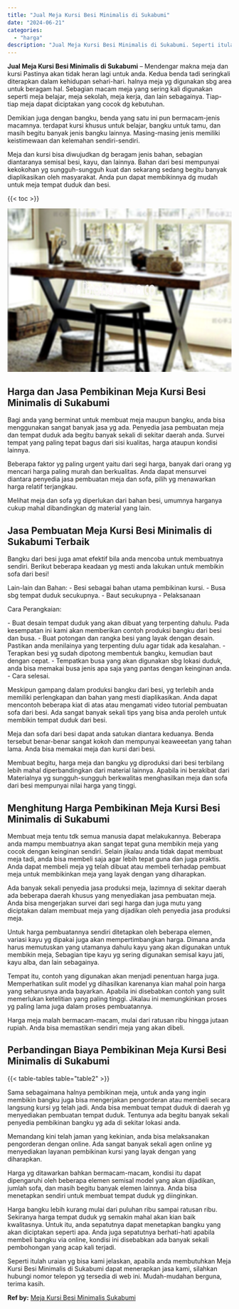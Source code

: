 ```yaml
---
title: "Jual Meja Kursi Besi Minimalis di Sukabumi"
date: "2024-06-21"
categories: 
  - "harga"
description: "Jual Meja Kursi Besi Minimalis di Sukabumi. Seperti itulah uraian yg bisa kami jelaskan, apabila anda membutuhkan Meja Kursi Besi Minimalis di Sukabumi dapat..."
---
```


**Jual Meja Kursi Besi Minimalis di Sukabumi** – Mendengar makna meja dan kursi Pastinya akan tidak heran lagi untuk anda. Kedua benda tadi seringkali diterapkan dalam kehidupan sehari-hari. halnya meja yg digunakan sbg area untuk beragam hal. Sebagian macam meja yang sering kali digunakan seperti meja belajar, meja sekolah, meja kerja, dan lain sebagainya. Tiap-tiap meja dapat diciptakan yang cocok dg kebutuhan.

Demikian juga dengan bangku, benda yang satu ini pun bermacam-jenis macamnya. terdapat kursi khusus untuk belajar, bangku untuk tamu, dan masih begitu banyak jenis bangku lainnya. Masing-masing jenis memiliki keistimewaan dan kelemahan sendiri-sendiri.

Meja dan kursi bisa diwujudkan dg beragam jenis bahan, sebagian diantaranya semisal besi, kayu, dan lainnya. Bahan dari besi mempunyai kekokohan yg sungguh-sungguh kuat dan sekarang sedang begitu banyak diaplikasikan oleh masyarakat. Anda pun dapat membikinnya dg mudah untuk meja tempat duduk dan besi.

{{< toc >}}

![Jual Meja Kursi Besi Minimalis di Sukabumi](/images/jual-meja-besi-murah06.png)

## Harga dan Jasa Pembikinan Meja Kursi Besi Minimalis di Sukabumi

Bagi anda yang berminat untuk membuat meja maupun bangku, anda bisa menggunakan sangat banyak jasa yg ada. Penyedia jasa pembuatan meja dan tempat duduk ada begitu banyak sekali di sekitar daerah anda. Survei tempat yang paling tepat bagus dari sisi kualitas, harga ataupun kondisi lainnya.

Beberapa faktor yg paling urgent yaitu dari segi harga, banyak dari orang yg mencari harga paling murah dan berkualitas. Anda dapat mensurvei diantara penyedia jasa pembuatan meja dan sofa, pilih yg menawarkan harga relatif terjangkau.

Melihat meja dan sofa yg diperlukan dari bahan besi, umumnya harganya cukup mahal dibandingkan dg material yang lain.

## Jasa Pembuatan Meja Kursi Besi Minimalis di Sukabumi Terbaik

Bangku dari besi juga amat efektif bila anda mencoba untuk membuatnya sendiri. Berikut beberapa keadaan yg mesti anda lakukan untuk membikin sofa dari besi!

Lain-lain dan Bahan: - Besi sebagai bahan utama pembikinan kursi. - Busa sbg tempat duduk secukupnya. - Baut secukupnya - Pelaksanaan

Cara Perangkaian:

\- Buat desain tempat duduk yang akan dibuat yang terpenting dahulu. Pada kesempatan ini kami akan memberikan contoh produksi bangku dari besi dan busa. - Buat potongan dan rangka besi yang layak dengan desain. Pastikan anda menilainya yang terpenting dulu agar tidak ada kesalahan. - Terapkan besi yg sudah dipotong membentuk bangku, kemudian baut dengan cepat. - Tempatkan busa yang akan digunakan sbg lokasi duduk, anda bisa memakai busa jenis apa saja yang pantas dengan keinginan anda. - Cara selesai.

Meskipun gampang dalam produksi bangku dari besi, yg terlebih anda memiliki perlengkapan dan bahan yang mesti diaplikasikan. Anda dapat mencontoh beberapa kiat di atas atau mengamati video tutorial pembuatan sofa dari besi. Ada sangat banyak sekali tips yang bisa anda peroleh untuk membikin tempat duduk dari besi.

Meja dan sofa dari besi dapat anda satukan diantara keduanya. Benda tersebut benar-benar sangat kokoh dan mempunyai keaweeetan yang tahan lama. Anda bisa memakai meja dan kursi dari besi.

Membuat begitu, harga meja dan bangku yg diproduksi dari besi terbilang lebih mahal diperbandingkan dari material lainnya. Apabila ini berakibat dari Materialnya yg sungguh-sungguh berkwalitas menghasilkan meja dan sofa dari besi mempunyai nilai harga yang tinggi.

## Menghitung Harga Pembikinan Meja Kursi Besi Minimalis di Sukabumi

Membuat meja tentu tdk semua manusia dapat melakukannya. Beberapa anda mampu membuatnya akan sangat tepat guna membikin meja yang cocok dengan keinginan sendiri. Selain jikalau anda tidak dapat membuat meja tadi, anda bisa membeli saja agar lebih tepat guna dan juga praktis. Anda dapat membeli meja yg telah dibuat atau membeli terhadap pembuat meja untuk membikinkan meja yang layak dengan yang diharapkan.

Ada banyak sekali penyedia jasa produksi meja, lazimnya di sekitar daerah ada beberapa daerah khusus yang menyediakan jasa pembuatan meja. Anda bisa mengerjakan survei dari segi harga dan juga mutu yang diciptakan dalam membuat meja yang dijadikan oleh penyedia jasa produksi meja.

Untuk harga pembuatannya sendiri ditetapkan oleh beberapa elemen, variasi kayu yg dipakai juga akan mempertimbangkan harga. Dimana anda harus memutuskan yang utamanya dahulu kayu yang akan digunakan untuk membikin meja, Sebagian tipe kayu yg sering digunakan semisal kayu jati, kayu alba, dan lain sebagainya.

Tempat itu, contoh yang digunakan akan menjadi penentuan harga juga. Memperhatikan sulit model yg dihasilkan karenanya kian mahal poin harga yang seharusnya anda bayarkan. Apabila ini disebabkan contoh yang sulit memerlukan ketelitian yang paling tinggi. Jikalau ini memungkinkan proses yg paling lama juga dalam proses pembuatannya.

Harga meja malah bermacam-macam, mulai dari ratusan ribu hingga jutaan rupiah. Anda bisa memastikan sendiri meja yang akan dibeli.

## Perbandingan Biaya Pembikinan Meja Kursi Besi Minimalis di Sukabumi

{{< table-tables table="table2" >}}

Sama sebagaimana halnya pembikinan meja, untuk anda yang ingin membikin bangku juga bisa mengerjakan pengorderan atau membeli secara langsung kursi yg telah jadi. Anda bisa membuat tempat duduk di daerah yg menyediakan pembuatan tempat duduk. Tentunya ada begitu banyak sekali penyedia pembikinan bangku yg ada di sekitar lokasi anda.

Memandang kini telah jaman yang kekinian, anda bisa melaksanakan pengorderan dengan online. Ada sangat banyak sekali agen online yg menyediakan layanan pembikinan kursi yang layak dengan yang diharapkan.

Harga yg ditawarkan bahkan bermacam-macam, kondisi itu dapat dipengaruhi oleh beberapa elemen semisal model yang akan dijadikan, jumlah sofa, dan masih begitu banyak elemen lainnya. Anda bisa menetapkan sendiri untuk membuat tempat duduk yg diinginkan.

Harga bangku lebih kurang mulai dari puluhan ribu sampai ratusan ribu. Sekiranya harga tempat duduk yg semakin mahal akan kian baik kwalitasnya. Untuk itu, anda sepatutnya dapat menetapkan bangku yang akan diciptakan seperti apa. Anda juga sepatutnya berhati-hati apabila membeli bangku via online, kondisi ini disebabkan ada banyak sekali pembohongan yang acap kali terjadi.

Seperti itulah uraian yg bisa kami jelaskan, apabila anda membutuhkan Meja Kursi Besi Minimalis di Sukabumi dapat menerapkan jasa kami, silahkan hubungi nomor telepon yg tersedia di web ini. Mudah-mudahan berguna, terima kasih.

**Ref by:** [Meja Kursi Besi Minimalis Sukabumi](https://id.wikipedia.org/wiki/Meja)

